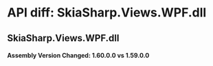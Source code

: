 # API diff: SkiaSharp.Views.WPF.dll

## SkiaSharp.Views.WPF.dll

<h4>Assembly Version Changed: 1.60.0.0 vs 1.59.0.0</h4>
